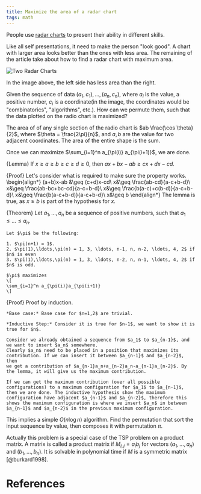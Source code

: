 ```yaml
---
title: Maximize the area of a radar chart
tags: math
---
```


People use [radar charts](http://en.wikipedia.org/wiki/Radar_chart) to present their ability in different skills. 

Like all self presentations, it need to make the person "look good". A chart with larger area looks better than the ones with less area. The remaining of the article take about how to find a radar chart with maximum area.

![Two Radar Charts](/files/radarchart.png)

In the image above, the left side has less area than the right. 

Given the sequence of data $(a_1,c_1),\ldots,(a_n,c_n)$, where $a_i$ is the value, a positive number, $c_i$ is a coordinate(in the image, the coordinates would be "combinatorics", "algorithms", etc.). How can we permute them, such that the data plotted on the radio chart is maximized? 

The area of of any single section of the radio chart is $ab \frac{\cos \theta}{2}$, where $\theta = \frac{2\pi}{n}$, and $a,b$ are the value for two adjacent coordinates. The area of the entire shape is the sum.

Once we can maximize $\sum_{i=1}^n a_{\pi(i)} a_{\pi(i+1)}$, we are done.

{Lemma}
    If $x\geq a\geq b \geq c \geq d\geq 0$, then $ax+bx - ab \geq cx+dx-cd$.

{Proof}
    Let's consider what is required to make sure the property works.
    \begin{align*}
    (a+b)x-ab &\geq  (c+d)x-cd\\
    x&\geq \frac{ab-cd}{a-c+b-d}\\
    x&\geq \frac{ab-bc+bc-cd}{a-c+b-d}\\
    x&\geq \frac{b(a-c)+c(b-d)}{a-c+b-d}\\
    x&\geq \frac{b(a-c+b-d)}{a-c+b-d}\\
    x&\geq b
    \end{align*}
    The lemma is true, as $x\geq b$ is part of the hypothesis for $x$.

{Theorem}
    Let $a_1,\ldots,a_n$ be a sequence of positive numbers, such that $a_1 \leq \ldots \leq a_n$. 
    
    Let $\pi$ be the following:

    1. $\pi(n+1) = 1$.
    2. $\pi(1),\ldots,\pi(n) = 1, 3, \ldots, n-1, n, n-2, \ldots, 4, 2$ if $n$ is even
    3. $\pi(1),\ldots,\pi(n) = 1, 3, \ldots, n-2, n, n-1, \ldots, 4, 2$ if $n$ is odd.
    
    $\pi$ maximizes
    \[
    \sum_{i=1}^n a_{\pi(i)}a_{\pi(i+1)}
    \]

{Proof}
    Proof by induction.
    
    *Base case:* Base case for $n=1,2$ are trivial.
    
    *Inductive Step:* Consider it is true for $n-1$, we want to show it is true for $n$.
    
    Consider we already obtained a sequence from $a_1$ to $a_{n-1}$, and we want to insert $a_n$ somewhere. 
    Clearly $a_n$ need to be placed in a position that maximizes its contribution. If we can insert it between $a_{n-1}$ and $a_{n-2}$, then
    we get a contribution of $a_{n-1}a_n+a_{n-2}a_n-a_{n-1}a_{n-2}$. By the lemma, it will give us the maximum contribution.
    
    If we can get the maximum contribution (over all possible configurations) to a maximum configuration for $a_1$ to $a_{n-1}$, then we are done. The inductive hypothesis show the maximum configuration have adjacent $a_{n-1}$ and $a_{n-2}$, therefore this shows the maximum configuration is where we insert $a_n$ in between $a_{n-1}$ and $a_{n-2}$ in the previous maximum configuration.

This implies a simple $O(n \log n)$ algorithm. Find the permutation that sort the input sequence by value, then composes it with permutation $\pi$.

Actually this problem is a special case of the TSP problem on a product matrix. A matrix is called a product matrix if $M_{i,j} = a_ib_j$ for vectors $(a_1,\ldots,a_n)$ and $(b_1,\ldots,b_n)$. It is solvable in polynomial time if $M$ is a symmetric matrix [@burkard1998].

# References

